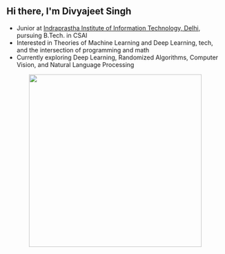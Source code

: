 ## Hi there, I'm Divyajeet Singh

- Junior at [Indraprastha Institute of Information Technology, Delhi](https://github.com/IIIT-Delhi), pursuing B.Tech. in CSAI
- Interested in Theories of Machine Learning and Deep Learning, tech, and the intersection of programming and math
- Currently exploring Deep Learning, Randomized Algorithms, Computer Vision, and Natural Language Processing

<p align="center">
    <img src="https://github-readme-stats.vercel.app/api/top-langs/?username=divyajeettt&theme=tokyonight&layout=compact&langs_count=8&card_width=400&count_private=true" width="400px"> 
</p>
